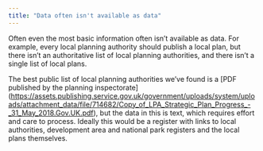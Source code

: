 ```yaml
---
title: "Data often isn't available as data"
---
```


Often even the most basic information often isn’t available as data. For example, every local planning authority should publish a local plan, but there isn’t an authoritative list of local planning authorities, and there isn’t a single list of local plans.

The best public list of local planning authorities we’ve found is a [PDF published by the planning inspectorate] (https://assets.publishing.service.gov.uk/government/uploads/system/uploads/attachment_data/file/714682/Copy_of_LPA_Strategic_Plan_Progress_-_31_May_2018.Gov.UK.pdf), but the data in this is text, which requires effort and care to process. Ideally this would be a register with links to local authorities, development area and national park registers and the local plans themselves.

